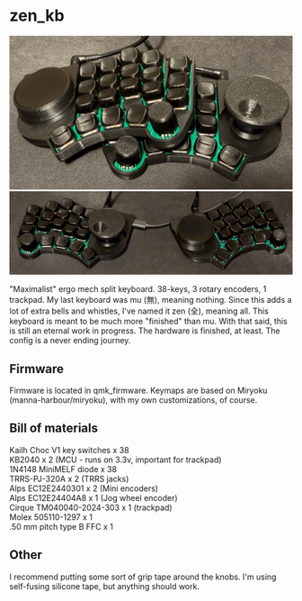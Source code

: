 # zen_kb

<img src="pictures/main.jpeg">
<img src="pictures/full.jpeg">

"Maximalist" ergo mech split keyboard. 38-keys, 3 rotary encoders, 1 trackpad. My last keyboard was mu (無), meaning nothing. Since this adds a lot of extra bells and whistles, I've named it zen (全), meaning all. This keyboard is meant to be much more "finished" than mu. With that said, this is still an eternal work in progress. The hardware is finished, at least. The config is a never ending journey.

## Firmware
Firmware is located in qmk_firmware. Keymaps are based on Miryoku (manna-harbour/miryoku), with my own customizations, of course.

## Bill of materials

Kailh Choc V1 key switches x 38
<br>KB2040 x 2 (MCU - runs on 3.3v, important for trackpad)
<br>1N4148 MiniMELF diode x 38
<br>TRRS-PJ-320A x 2 (TRRS jacks)
<br>Alps EC12E2440301 x 2 (Mini encoders)
<br>Alps EC12E24404A8 x 1 (Jog wheel encoder)
<br>Cirque TM040040-2024-303 x 1 (trackpad)
<br>Molex 505110-1297 x 1
<br>.50 mm pitch type B FFC x 1

## Other
I recommend putting some sort of grip tape around the knobs. I'm using self-fusing silicone tape, but anything should work.
